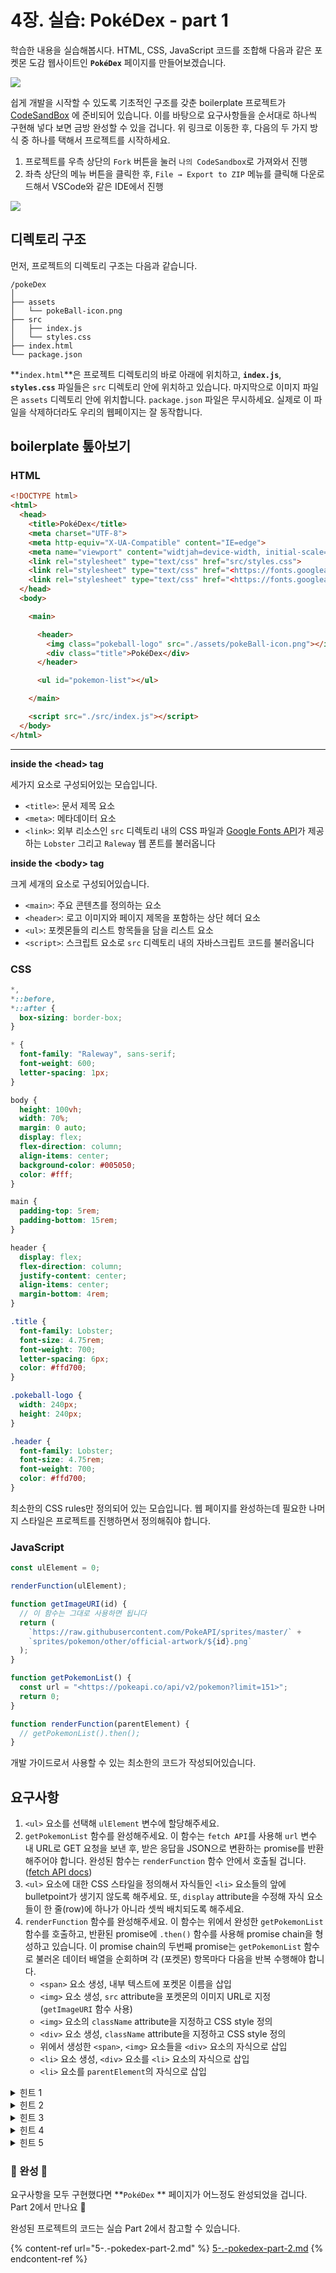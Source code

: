 # 4장. 실습: PokéDex - part 1

학습한 내용을 실습해봅시다. HTML, CSS, JavaScript 코드를 조합해 다음과 같은 포켓몬 도감 웹사이트인 **`PokéDex`** 페이지를 만들어보겠습니다.

![](.gitbook/assets/pokedex-demo.jpg)



쉽게 개발을 시작할 수 있도록 기초적인 구조를 갖춘 boilerplate 프로젝트가 [CodeSandBox](https://codesandbox.io/s/starter-pokedex-example-html-css-javascript-leht07) 에 준비되어 있습니다. 이를 바탕으로 요구사항들을 순서대로 하나씩 구현해 넣다 보면 금방 완성할 수 있을 겁니다. 위 링크로 이동한 후, 다음의 두 가지 방식 중 하나를 택해서 프로젝트를 시작하세요.

1. 프로젝트를 우측 상단의 `Fork` 버튼을 눌러 `나의 CodeSandbox`로 가져와서 진행
2. 좌측 상단의 메뉴 버튼을 클릭한 후, `File → Export to ZIP` 메뉴를 클릭해 다운로드해서 VSCode와 같은 IDE에서 진행

![](.gitbook/assets/codesandbox-menu-button.png)

## 디렉토리 구조

먼저, 프로젝트의 디렉토리 구조는 다음과 같습니다.

```
/pokeDex
│
├── assets
│   └── pokeBall-icon.png
├── src
│   ├── index.js
│   └── styles.css
├── index.html
└── package.json
```



**`index.html`**은 프로젝트 디렉토리의 바로 아래에 위치하고, **`index.js`**, **`styles.css`** 파일들은 `src` 디렉토리 안에 위치하고 있습니다. 마지막으로 이미지 파일은 `assets` 디렉토리 안에 위치합니다. `package.json` 파일은 무시하세요. 실제로 이 파일을 삭제하더라도 우리의 웹페이지는 잘 동작합니다.



## boilerplate 톺아보기

### HTML

```html
<!DOCTYPE html>
<html>
  <head>
    <title>PokéDex</title>
    <meta charset="UTF-8">
    <meta http-equiv="X-UA-Compatible" content="IE=edge">
    <meta name="viewport" content="widtjah=device-width, initial-scale=1.0">
    <link rel="stylesheet" type="text/css" href="src/styles.css">
    <link rel="stylesheet" type="text/css" href="<https://fonts.googleapis.com/css?family=Lobster&display=swap>"></link>
    <link rel="stylesheet" type="text/css" href="<https://fonts.googleapis.com/css2?family=Raleway:wght@200;600;800&display=swap>"></link>
  </head>
  <body>

    <main>

      <header>
        <img class="pokeball-logo" src="./assets/pokeBall-icon.png"></img>
        <div class="title">PokéDex</div>
      </header>

      <ul id="pokemon-list"></ul>

    </main>

    <script src="./src/index.js"></script>
  </body>
</html>
```

****

**inside the \<head> tag**

세가지 요소로 구성되어있는 모습입니다.

* `<title>`: 문서 제목 요소
* `<meta>`: 메타데이터 요소
* `<link>`: 외부 리소스인 `src` 디렉토리 내의 CSS 파일과 [Google Fonts API](https://fonts.google.com/)가 제공하는 `Lobster` 그리고 `Raleway` 웹 폰트를 불러옵니다



**inside the \<body> tag**

크게 세개의 요소로 구성되어있습니다.

* `<main>`: 주요 콘텐츠를 정의하는 요소
* `<header>`: 로고 이미지와 페이지 제목을 포함하는 상단 헤더 요소
* `<ul>`: 포켓몬들의 리스트 항목들을 담을 리스트 요소
* `<script>`: 스크립트 요소로 `src` 디렉토리 내의 자바스크립트 코드를 불러옵니다



### CSS

```css
*,
*::before,
*::after {
  box-sizing: border-box;
}

* {
  font-family: "Raleway", sans-serif;
  font-weight: 600;
  letter-spacing: 1px;
}

body {
  height: 100vh;
  width: 70%;
  margin: 0 auto;
  display: flex;
  flex-direction: column;
  align-items: center;
  background-color: #005050;
  color: #fff;
}

main {
  padding-top: 5rem;
  padding-bottom: 15rem;
}

header {
  display: flex;
  flex-direction: column;
  justify-content: center;
  align-items: center;
  margin-bottom: 4rem;
}

.title {
  font-family: Lobster;
  font-size: 4.75rem;
  font-weight: 700;
  letter-spacing: 6px;
  color: #ffd700;
}

.pokeball-logo {
  width: 240px;
  height: 240px;
}

.header {
  font-family: Lobster;
  font-size: 4.75rem;
  font-weight: 700;
  color: #ffd700;
}
```



최소한의 CSS rules만 정의되어 있는 모습입니다. 웹 페이지를 완성하는데 필요한 나머지 스타일은 프로젝트를 진행하면서 정의해줘야 합니다.



### JavaScript

```javascript
const ulElement = 0;

renderFunction(ulElement);

function getImageURI(id) {
  // 이 함수는 그대로 사용하면 됩니다
  return (
    `https://raw.githubusercontent.com/PokeAPI/sprites/master/` +
    `sprites/pokemon/other/official-artwork/${id}.png`
  );
}

function getPokemonList() {
  const url = "<https://pokeapi.co/api/v2/pokemon?limit=151>";
  return 0;
}

function renderFunction(parentElement) {
  // getPokemonList().then();
}
```



개발 가이드로서 사용할 수 있는 최소한의 코드가 작성되어있습니다.



## 요구사항

1. `<ul>` 요소를 선택해 `ulElement` 변수에 할당해주세요.
2. `getPokemonList` 함수를 완성해주세요. 이 함수는 `fetch API`를 사용해 `url` 변수 내 URL로 GET 요청을 보낸 후, 받은 응답을 JSON으로 변환하는 promise를 반환해주어야 합니다. 완성된 함수는 `renderFunction` 함수 안에서 호출될 겁니다. ([fetch API docs](https://developer.mozilla.org/en-US/docs/Web/API/Fetch\_API/Using\_Fetch))
3. `<ul>` 요소에 대한 CSS 스타일을 정의해서 자식들인 `<li>` 요소들의 앞에 bulletpoint가 생기지 않도록 해주세요. 또, `display` attribute을 수정해 자식 요소들이 한 줄(row)에 하나가 아니라 셋씩 배치되도록 해주세요.
4. `renderFunction` 함수를 완성해주세요. 이 함수는 위에서 완성한 `getPokemonList` 함수를 호출하고, 반환된 promise에 `.then()` 함수를 사용해 promise chain을 형성하고 있습니다. 이 promise chain의 두번째 promise는 `getPokemonList` 함수로 불러온 데이터 배열을 순회하며 각 (포켓몬) 항목마다 다음을 반복 수행해야 합니다.
   * `<span>` 요소 생성, 내부 텍스트에 포켓몬 이름을 삽입
   * `<img>` 요소 생성, `src` attribute을 포켓몬의 이미지 URL로 지정 (`getImageURI` 함수 사용)
   * `<img>` 요소의 `className` attribute을 지정하고 CSS style 정의
   * `<div>` 요소 생성, `className` attribute을 지정하고 CSS style 정의
   * 위에서 생성한 `<span>`, `<img>` 요소들을 `<div>` 요소의 자식으로 삽입
   * `<li>` 요소 생성, `<div>` 요소를 `<li>` 요소의 자식으로 삽입
   * `<li>` 요소를 `parentElement`의 자식으로 삽입



<details>

<summary>힌트 1</summary>

[MDN - Using Promises](https://developer.mozilla.org/en-US/docs/Web/JavaScript/Guide/Using\_promises)

</details>

<details>

<summary>힌트 2</summary>

`list-style-type: none`

</details>

<details>

<summary>힌트 3</summary>

`display: flex` ([docs](https://developer.mozilla.org/en-US/docs/Web/CSS/flex)) / `display: grid` ([docs](https://developer.mozilla.org/en-US/docs/Web/CSS/grid))

</details>

<details>

<summary>힌트 4</summary>

`document.createElement()`

</details>

<details>

<summary>힌트 5</summary>

`element.appendChild()`

</details>



### 🎉 완성 🎉

요구사항을 모두 구현했다면 **`PokéDex` ** 페이지가 어느정도 완성되었을 겁니다. Part 2에서 만나요 👋

완성된 프로젝트의 코드는 실습 Part 2에서 참고할 수 있습니다.

{% content-ref url="5-.-pokedex-part-2.md" %}
[5-.-pokedex-part-2.md](5-.-pokedex-part-2.md)
{% endcontent-ref %}

